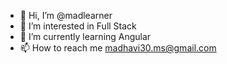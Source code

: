 - 👋 Hi, I’m @madlearner
- 👀 I’m interested in Full Stack
- 🌱 I’m currently learning Angular
- 📫 How to reach me madhavi30.ms@gmail.com

<!---
madlearner/madlearner is a ✨ special ✨ repository because its `README.md` (this file) appears on your GitHub profile.
You can click the Preview link to take a look at your changes.
--->
